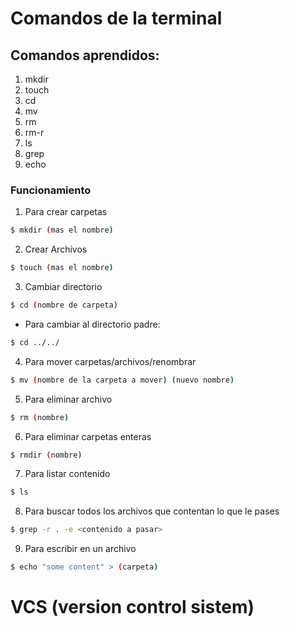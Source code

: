 # Comandos de la terminal

## Comandos aprendidos:
1. mkdir
2. touch
3. cd
4. mv
5. rm
6. rm-r
7. ls
8. grep
9. echo



### Funcionamiento

1. Para crear carpetas

```sh
$ mkdir (mas el nombre)
```

2. Crear Archivos
```sh
$ touch (mas el nombre)
```
3. Cambiar directorio

```sh
$ cd (nombre de carpeta)
```
- Para cambiar al directorio padre:
```sh
$ cd ../../
```
4. Para mover carpetas/archivos/renombrar
```sh
$ mv (nombre de la carpeta a mover) (nuevo nombre)
```

5. Para eliminar archivo
```sh
$ rm (nombre)
```

6. Para eliminar carpetas enteras
```sh
$ rmdir (nombre)
```

7. Para listar contenido
```sh
$ ls
```

8. Para buscar todos los archivos que contentan lo que le pases
```sh
$ grep -r . -e <contenido a pasar>
```

9. Para escribir en un archivo
```sh
$ echo "some content" > (carpeta)
```

# VCS (version control sistem)






